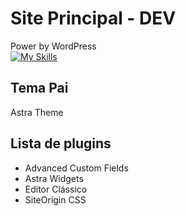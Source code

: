 # Site Principal - DEV

Power by WordPress
<br />
[![My Skills](https://skillicons.dev/icons?i=wordpress)](https://wordpress.org/)

## Tema Pai

Astra Theme

## Lista de plugins

- Advanced Custom Fields
- Astra Widgets
- Editor Clássico
- SiteOrigin CSS
